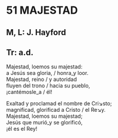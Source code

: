 # 51 MAJESTAD

## M, L:  J. Hayford
## Tr: a.d.

Majestad, loemos su majestad:  
a Jesús sea gloria, / honra_y loor.  
Majestad, reino / y autoridad  
fluyen del trono / hacia su pueblo,  
¡cantémosle_a / él!  

Exaltad y proclamad el nombre de Cri↘sto;  
magnificad, glorificad a Cristo / el Re↘y.  
Majestad, loemos su majestad;  
Jesús que murió_y se glorificó,  
¡él es el Rey!  

